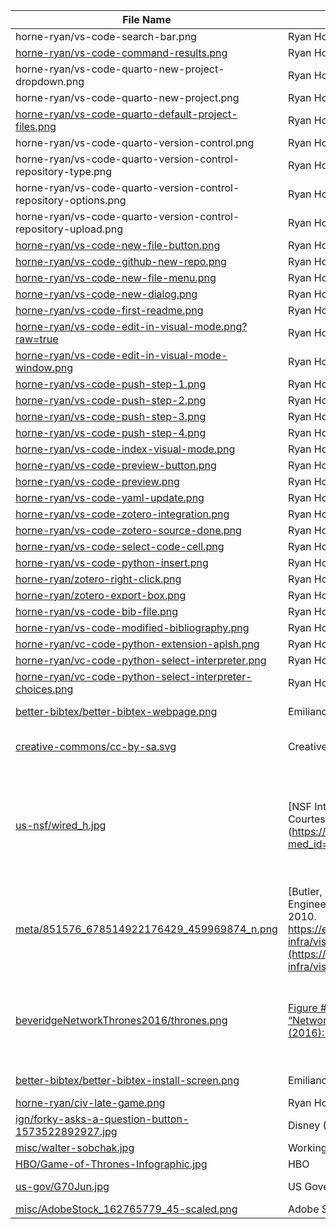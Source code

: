 | **File Name** | **Source** | **License** |
| -------- | ------- |------- |
| horne-ryan/vs-code-search-bar.png  | Ryan Horne | [CC BY-SA](https://creativecommons.org/licenses/by-sa/4.0/)
| [horne-ryan/vs-code-command-results.png](https://github.com/rmhorne/work-images/blob/main/images/horne-ryan/vs-code-command-results.png)  | Ryan Horne | [CC BY-SA](https://creativecommons.org/licenses/by-sa/4.0/)
| horne-ryan/vs-code-quarto-new-project-dropdown.png  | Ryan Horne | [CC BY-SA](https://creativecommons.org/licenses/by-sa/4.0/)
| horne-ryan/vs-code-quarto-new-project.png | Ryan Horne | [CC BY-SA](https://creativecommons.org/licenses/by-sa/4.0/)
| [horne-ryan/vs-code-quarto-default-project-files.png](horne-ryan/vs-code-quarto-default-project-files.png) | Ryan Horne | [CC BY-SA](https://creativecommons.org/licenses/by-sa/4.0/)
| horne-ryan/vs-code-quarto-version-control.png | Ryan Horne | [CC BY-SA](https://creativecommons.org/licenses/by-sa/4.0/)
| horne-ryan/vs-code-quarto-version-control-repository-type.png | Ryan Horne | [CC BY-SA](https://creativecommons.org/licenses/by-sa/4.0/)
| horne-ryan/vs-code-quarto-version-control-repository-options.png | Ryan Horne | [CC BY-SA](https://creativecommons.org/licenses/by-sa/4.0/)
| horne-ryan/vs-code-quarto-version-control-repository-upload.png | Ryan Horne | [CC BY-SA](https://creativecommons.org/licenses/by-sa/4.0/)
| [horne-ryan/vs-code-new-file-button.png](vs-code-new-file-button.png) | Ryan Horne | [CC BY-SA](https://creativecommons.org/licenses/by-sa/4.0/)
| [horne-ryan/vs-code-github-new-repo.png](https://github.com/rmhorne/work-images/blob/main/images/horne-ryan/vs-code-github-new-repo.png) | Ryan Horne | [CC BY-SA](https://creativecommons.org/licenses/by-sa/4.0/)
| [horne-ryan/vs-code-new-file-menu.png](https://github.com/rmhorne/work-images/blob/main/images/horne-ryan/vs-code-new-file-menu.png) | Ryan Horne | [CC BY-SA](https://creativecommons.org/licenses/by-sa/4.0/)
[horne-ryan/vs-code-new-dialog.png](https://github.com/rmhorne/work-images/blob/main/images/horne-ryan/vs-code-new-dialog.png) | Ryan Horne | [CC BY-SA](https://creativecommons.org/licenses/by-sa/4.0/)
[horne-ryan/vs-code-first-readme.png](https://github.com/rmhorne/work-images/blob/main/images/horne-ryan/vs-code-first-readme.png) | Ryan Horne | [CC BY-SA](https://creativecommons.org/licenses/by-sa/4.0/)
[horne-ryan/vs-code-edit-in-visual-mode.png?raw=true](https://github.com/rmhorne/work-images/blob/main/images/horne-ryan/vs-code-edit-in-visual-mode.png?raw=true)| Ryan Horne | [CC BY-SA](https://creativecommons.org/licenses/by-sa/4.0/)
[horne-ryan/vs-code-edit-in-visual-mode-window.png](https://github.com/rmhorne/work-images/blob/main/images/horne-ryan/vs-code-edit-in-visual-mode-window.png) | Ryan Horne | [CC BY-SA](https://creativecommons.org/licenses/by-sa/4.0/)
[horne-ryan/vs-code-push-step-1.png](https://github.com/rmhorne/work-images/blob/main/images/horne-ryan/vs-code-push-step-1.png)| Ryan Horne | [CC BY-SA](https://creativecommons.org/licenses/by-sa/4.0/)
[horne-ryan/vs-code-push-step-2.png](https://github.com/rmhorne/work-images/blob/main/images/horne-ryan/vs-code-push-step-2.png)| Ryan Horne | [CC BY-SA](https://creativecommons.org/licenses/by-sa/4.0/)
[horne-ryan/vs-code-push-step-3.png](https://github.com/rmhorne/work-images/blob/main/images/horne-ryan/vs-code-push-step-3.png)| Ryan Horne | [CC BY-SA](https://creativecommons.org/licenses/by-sa/4.0/)
[horne-ryan/vs-code-push-step-4.png](https://github.com/rmhorne/work-images/blob/main/images/horne-ryan/vs-code-push-step-4.png)| Ryan Horne | [CC BY-SA](https://creativecommons.org/licenses/by-sa/4.0/)
[horne-ryan/vs-code-index-visual-mode.png](https://github.com/rmhorne/work-images/blob/main/images/horne-ryan/vs-code-index-visual-mode.png)| Ryan Horne | [CC BY-SA](https://creativecommons.org/licenses/by-sa/4.0/)
[horne-ryan/vs-code-preview-button.png](https://github.com/rmhorne/work-images/blob/main/images/horne-ryan/vs-code-preview-button.png)| Ryan Horne | [CC BY-SA](https://creativecommons.org/licenses/by-sa/4.0/)
[horne-ryan/vs-code-preview.png](https://github.com/rmhorne/work-images/blob/main/images/horne-ryan/vs-code-preview.png)| Ryan Horne | [CC BY-SA](https://creativecommons.org/licenses/by-sa/4.0/)
[horne-ryan/vs-code-yaml-update.png](https://github.com/rmhorne/work-images/blob/main/images/horne-ryan/vs-code-yaml-update.png)| Ryan Horne | [CC BY-SA](https://creativecommons.org/licenses/by-sa/4.0/)
[horne-ryan/vs-code-zotero-integration.png](https://github.com/rmhorne/work-images/blob/main/images/horne-ryan/vs-code-zotero-integration.png)| Ryan Horne | [CC BY-SA](https://creativecommons.org/licenses/by-sa/4.0/)
[horne-ryan/vs-code-zotero-source-done.png](https://github.com/rmhorne/work-images/blob/main/images/horne-ryan/vs-code-zotero-source-done.png)| Ryan Horne | [CC BY-SA](https://creativecommons.org/licenses/by-sa/4.0/)
[horne-ryan/vs-code-select-code-cell.png](https://github.com/rmhorne/work-images/blob/main/images/horne-ryan/vs-code-select-code-cell.png)| Ryan Horne | [CC BY-SA](https://creativecommons.org/licenses/by-sa/4.0/)
[horne-ryan/vs-code-python-insert.png](https://github.com/rmhorne/work-images/blob/main/images/horne-ryan/vs-code-python-insert.png)| Ryan Horne | [CC BY-SA](https://creativecommons.org/licenses/by-sa/4.0/)
[horne-ryan/zotero-right-click.png](https://github.com/rmhorne/work-images/blob/main/images/horne-ryan/zotero-right-click.png) | Ryan Horne | [CC BY-SA](https://creativecommons.org/licenses/by-sa/4.0/)
[horne-ryan/zotero-export-box.png](https://github.com/rmhorne/work-images/blob/main/images/horne-ryan/zotero-export-box.png) | Ryan Horne | [CC BY-SA](https://creativecommons.org/licenses/by-sa/4.0/)
[horne-ryan/vs-code-bib-file.png](https://github.com/rmhorne/work-images/blob/main/images/horne-ryan/vs-code-bib-file.png) | Ryan Horne | [CC BY-SA](https://creativecommons.org/licenses/by-sa/4.0/)
[horne-ryan/vs-code-modified-bibliography.png](https://github.com/rmhorne/work-images/blob/main/images/horne-ryan/vs-code-modified-bibliography.png)| Ryan Horne | [CC BY-SA](https://creativecommons.org/licenses/by-sa/4.0/)
[horne-ryan/vc-code-python-extension-aplsh.png](https://github.com/rmhorne/work-images/blob/main/images/horne-ryan/vc-code-python-extension-aplsh.png)| Ryan Horne | [CC BY-SA](https://creativecommons.org/licenses/by-sa/4.0/)
[horne-ryan/vc-code-python-select-interpreter.png](https://github.com/rmhorne/work-images/blob/main/images/horne-ryan/vc-code-python-select-interpreter.png)| Ryan Horne | [CC BY-SA](https://creativecommons.org/licenses/by-sa/4.0/)
[horne-ryan/vc-code-python-select-interpreter-choices.png](https://github.com/rmhorne/work-images/blob/main/images/horne-ryan/vc-code-python-select-interpreter-choices.png)| Ryan Horne | [CC BY-SA](https://creativecommons.org/licenses/by-sa/4.0/)
[better-bibtex/better-bibtex-webpage.png](https://github.com/rmhorne/work-images/blob/main/images/better-bibtex/better-bibtex-webpage.png) | Emiliano Heyns | [MIT License]([https://creativecommons.org/licenses/by-sa/4.0/](https://github.com/retorquere/zotero-better-bibtex#MIT-1-ov-file))
[creative-commons/cc-by-sa.svg]([https://github.com/rmhorne/work-images/blob/main/images/creative-commons/cc-by-sa.svg](https://github.com/rmhorne/work-images/blob/main/images/us-nsf/wired_h.jpg)) | Creative Commons | [CC Trademark Policy](https://creativecommons.org/policies/#trademark)
[us-nsf/wired_h.jpg](https://github.com/rmhorne/work-images/blob/main/images/us-nsf/wired_h.jpg) | [NSF Internet Mapping Project (Image 2). Credit: Courtesy of Lumeta Corporation].(https://www.nsf.gov/news/mmg/mmg_disp.jsp?med_id=60125&from=) | Patent(s) pending; ©Lumeta Corporation (2004) All Rights Reserved; unknown license
[meta/851576_678514922176429_459969874_n.png](https://github.com/rmhorne/work-images/blob/main/images/meta/851576_678514922176429_459969874_n.png) | [Butler, Paul. “Visualizing Friendships.” Engineering at Meta (blog), December 14, 2010. https://engineering.fb.com/2010/12/13/core-infra/visualizing-friendships/](https://engineering.fb.com/2010/12/13/core-infra/visualizing-friendships/) |  ©Meta; unknown license
[beveridgeNetworkThrones2016/thrones.png](https://github.com/rmhorne/work-images/blob/main/images/beveridgeNetworkThrones2016/thrones.png) | [Figure #2 in Beveridge, Andrew, and Jie Shan. “Network of Thrones.” Math Horizons 23, no. 4 (2016): 18–22](https://www.tandfonline.com/doi/pdf/10.4169/mathhorizons.23.4.18) |  © Beveridge, Andrew, and Jie Shan; unknown license
[better-bibtex/better-bibtex-install-screen.png](https://github.com/rmhorne/work-images/blob/main/images/better-bibtex/better-bibtex-install-screen.png) | Emiliano Heyns | [MIT License]([https://creativecommons.org/licenses/by-sa/4.0/](https://github.com/retorquere/zotero-better-bibtex#MIT-1-ov-file))
[horne-ryan/civ-late-game.png](https://github.com/rmhorne/work-images/blob/main/images/horne-ryan/civ-late-game.png) | Ryan Horne | [CC BY-SA](https://creativecommons.org/licenses/by-sa/4.0/)
[ign/forky-asks-a-question-button-1573522892927.jpg](https://github.com/rmhorne/work-images/blob/main/images/ign/forky-asks-a-question-button-1573522892927.jpg) | Disney (?) | [Fair Use](https://www.copyright.gov/help/faq/faq-fairuse.html)
[misc/walter-sobchak.jpg](https://github.com/rmhorne/work-images/blob/main/images/misc/walter-sobchak.jpg) | Working Title Films (?) | [Fair Use](https://www.copyright.gov/help/faq/faq-fairuse.html)
[HBO/Game-of-Thrones-Infographic.jpg](https://github.com/rmhorne/work-images/blob/main/images/HBO/Game-of-Thrones-Infographic.jpg) | HBO | [Fair Use](https://www.copyright.gov/help/faq/faq-fairuse.html)
[us-gov/G70Jun.jpg](https://github.com/rmhorne/work-images/blob/main/images/us-gov/G70Jun.jpg) | US Government | [Public Domain](https://www.usa.gov/government-copyright)
[misc/AdobeStock_162765779_45-scaled.png](https://github.com/rmhorne/work-images/blob/main/images/misc/AdobeStock_162765779_45-scaled.png) | Adobe Stock (?) | [Fair Use](https://www.copyright.gov/help/faq/faq-fairuse.html)
